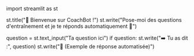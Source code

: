 import streamlit as st

st.title("👋 Bienvenue sur CoachBot !")
st.write("Pose-moi des questions d'entraînement et je te réponds automatiquement 💬")

question = st.text_input("Ta question ici")
if question:
    st.write("➡️ Tu as dit :", question)
    st.write("🤖 (Exemple de réponse automatisée)")
